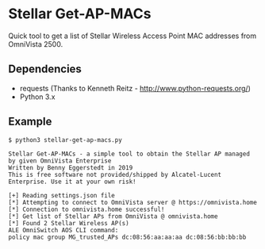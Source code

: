 # Stellar Get-AP-MACs
Quick tool to get a list of Stellar Wireless Access Point MAC addresses from OmniVista 2500.

## Dependencies
- requests (Thanks to Kenneth Reitz - http://www.python-requests.org/)
- Python 3.x

## Example
```
$ python3 stellar-get-ap-macs.py 

Stellar Get-AP-MACs - a simple tool to obtain the Stellar AP managed by given OmniVista Enterprise
Written by Benny Eggerstedt in 2019
This is free software not provided/shipped by Alcatel-Lucent Enterprise. Use it at your own risk!

[+] Reading settings.json file
[*] Attempting to connect to OmniVista server @ https://omnivista.home
[*] Connection to omnivista.home successful!
[*] Get list of Stellar APs from OmniVista @ omnivista.home
[*] Found 2 Stellar Wireless AP(s)
ALE OmniSwitch AOS CLI command:
policy mac group MG_trusted_APs dc:08:56:aa:aa:aa dc:08:56:bb:bb:bb
```
